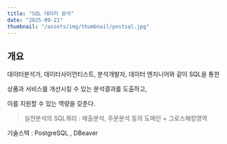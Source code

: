 ```yaml
---
title: "SQL 데이터 분석"
date: "2025-09-21"
thumbnail: "/assets/img/thumbnail/postsql.jpg"
---
```


## 개요

데이터분석가, 데이터사이언티스트, 분석개발자, 데이터 엔지니어와 같이 SQL을 통한 

상품과 서비스를 개선시킬 수 있는 분석결과를 도출하고, 

이를 지원할 수 있는 역량을 갖춘다.



> 실전분석의 SQL쿼리 : 매출분석, 주문분석  등의 도메인 + 그로스해킹영역



기술스텍 : PostgreSQL , DBeaver